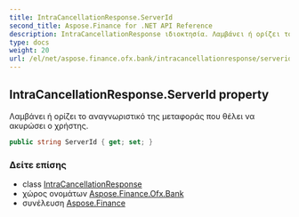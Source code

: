 ```yaml
---
title: IntraCancellationResponse.ServerId
second_title: Aspose.Finance for .NET API Reference
description: IntraCancellationResponse ιδιοκτησία. Λαμβάνει ή ορίζει το αναγνωριστικό της μεταφοράς που θέλει να ακυρώσει ο χρήστης.
type: docs
weight: 20
url: /el/net/aspose.finance.ofx.bank/intracancellationresponse/serverid/
---
```

## IntraCancellationResponse.ServerId property

Λαμβάνει ή ορίζει το αναγνωριστικό της μεταφοράς που θέλει να ακυρώσει ο χρήστης.

```csharp
public string ServerId { get; set; }
```

### Δείτε επίσης

* class [IntraCancellationResponse](../)
* χώρος ονομάτων [Aspose.Finance.Ofx.Bank](../../intracancellationresponse/)
* συνέλευση [Aspose.Finance](../../../)



